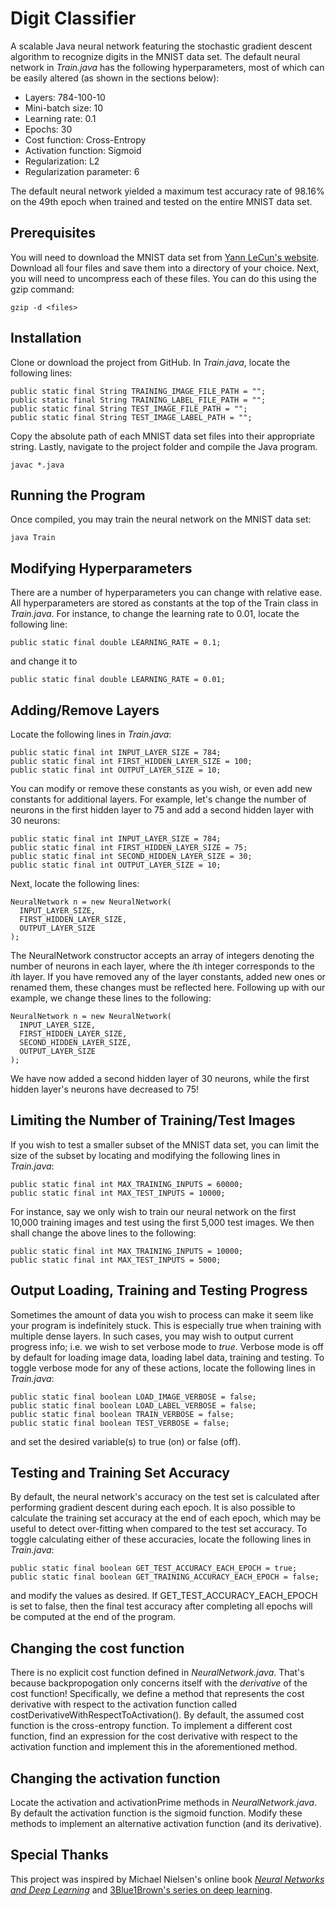 # Digit Classifier
A scalable Java neural network featuring the stochastic gradient descent algorithm to recognize digits in the MNIST data set. The default neural network in *Train.java* has the following hyperparameters, most of which can be easily altered (as shown in the sections below):
* Layers: 784-100-10
* Mini-batch size: 10
* Learning rate: 0.1
* Epochs: 30
* Cost function: Cross-Entropy
* Activation function: Sigmoid
* Regularization: L2
* Regularization parameter: 6

The default neural network yielded a maximum test accuracy rate of 98.16% on the 49th epoch when trained and tested on the entire MNIST data set.
## Prerequisites
You will need to download the MNIST data set from [Yann LeCun's website](http://yann.lecun.com/exdb/mnist/index.html). Download all four files and save them into a directory of your choice. Next, you will need to uncompress each of these files. You can do this using the gzip command:
```
gzip -d <files>
```
## Installation
Clone or download the project from GitHub. In *Train.java*, locate the following lines:
```
public static final String TRAINING_IMAGE_FILE_PATH = "";
public static final String TRAINING_LABEL_FILE_PATH = "";
public static final String TEST_IMAGE_FILE_PATH = "";
public static final String TEST_IMAGE_LABEL_PATH = "";
```
Copy the absolute path of each MNIST data set files into their appropriate string. Lastly, navigate to the project folder and compile the Java program.
```
javac *.java
```
## Running the Program
Once compiled, you may train the neural network on the MNIST data set:
```
java Train
```
## Modifying Hyperparameters
There are a number of hyperparameters you can change with relative ease. All hyperparameters are stored as constants at the top of the Train class in *Train.java*. For instance, to change the learning rate to 0.01, locate the following line:
```
public static final double LEARNING_RATE = 0.1;
```
and change it to
```
public static final double LEARNING_RATE = 0.01;
```
## Adding/Remove Layers
Locate the following lines in *Train.java*:
```
public static final int INPUT_LAYER_SIZE = 784;
public static final int FIRST_HIDDEN_LAYER_SIZE = 100;
public static final int OUTPUT_LAYER_SIZE = 10;
```
You can modify or remove these constants as you wish, or even add new constants for additional layers. For example, let's change the number of neurons in the first hidden layer to 75 and add a second hidden layer with 30 neurons:
```
public static final int INPUT_LAYER_SIZE = 784;
public static final int FIRST_HIDDEN_LAYER_SIZE = 75;
public static final int SECOND_HIDDEN_LAYER_SIZE = 30;
public static final int OUTPUT_LAYER_SIZE = 10;
```
Next, locate the following lines:
```
NeuralNetwork n = new NeuralNetwork(
  INPUT_LAYER_SIZE,
  FIRST_HIDDEN_LAYER_SIZE,
  OUTPUT_LAYER_SIZE
);
```
The NeuralNetwork constructor accepts an array of integers denoting the number of neurons in each layer, where the *i*th integer corresponds to the *i*th layer. If you have removed any of the layer constants, added new ones or renamed them, these changes must be reflected here. Following up with our example, we change these lines to the following:
```
NeuralNetwork n = new NeuralNetwork(
  INPUT_LAYER_SIZE,
  FIRST_HIDDEN_LAYER_SIZE,
  SECOND_HIDDEN_LAYER_SIZE,
  OUTPUT_LAYER_SIZE
);
```
We have now added a second hidden layer of 30 neurons, while the first hidden layer's neurons have decreased to 75!
## Limiting the Number of Training/Test Images
If you wish to test a smaller subset of the MNIST data set, you can limit the size of the subset by locating and modifying the following lines in *Train.java*:
```
public static final int MAX_TRAINING_INPUTS = 60000;
public static final int MAX_TEST_INPUTS = 10000;
```
For instance, say we only wish to train our neural network on the first 10,000 training images and test using the first 5,000 test images. We then shall change the above lines to the following:
```
public static final int MAX_TRAINING_INPUTS = 10000;
public static final int MAX_TEST_INPUTS = 5000;
```
## Output Loading, Training and Testing Progress
Sometimes the amount of data you wish to process can make it seem like your program is indefinitely stuck. This is especially true when training with multiple dense layers. In such cases, you may wish to output current progress info; i.e. we wish to set verbose mode to *true*. Verbose mode is off by default for loading image data, loading label data, training and testing. To toggle verbose mode for any of these actions, locate the following lines in *Train.java*:
```
public static final boolean LOAD_IMAGE_VERBOSE = false;
public static final boolean LOAD_LABEL_VERBOSE = false;
public static final boolean TRAIN_VERBOSE = false;
public static final boolean TEST_VERBOSE = false;
```
and set the desired variable(s) to true (on) or false (off).
## Testing and Training Set Accuracy
By default, the neural network's accuracy on the test set is calculated after performing gradient descent during each epoch. It is also possible to calculate the training set accuracy at the end of each epoch, which may be useful to detect over-fitting when compared to the test set accuracy. To toggle calculating either of these accuracies, locate the following lines in *Train.java*:
```
public static final boolean GET_TEST_ACCURACY_EACH_EPOCH = true;
public static final boolean GET_TRAINING_ACCURACY_EACH_EPOCH = false;
```
and modify the values as desired. If GET_TEST_ACCURACY_EACH_EPOCH is set to false, then the final test accuracy after completing all epochs will be computed at the end of the program.
## Changing the cost function
There is no explicit cost function defined in *NeuralNetwork.java*. That's because backpropogation only concerns itself with the *derivative* of the cost function! Specifically, we define a method that represents the cost derivative with respect to the activation function called costDerivativeWithRespectToActivation(). By default, the assumed cost function is the cross-entropy function. To implement a different cost function, find an expression for the cost derivative with respect to the activation function and implement this in the aforementioned method.
## Changing the activation function
Locate the activation and activationPrime methods in *NeuralNetwork.java*. By default the activation function is the sigmoid function. Modify these methods to implement an alternative activation function (and its derivative).
## Special Thanks
This project was inspired by Michael Nielsen's online book [*Neural Networks and Deep Learning*](http://neuralnetworksanddeeplearning.com/) and [3Blue1Brown's series on deep learning](https://www.youtube.com/playlist?list=PLZHQObOWTQDNU6R1_67000Dx_ZCJB-3pi).
